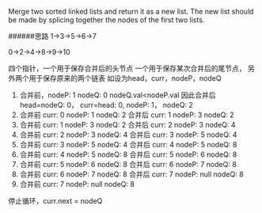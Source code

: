 Merge two sorted linked lists and return it as a new list. The new list should be made by splicing together the nodes of the first two lists.

######思路
1->3->5->6->7

0->2->4->8->9->10

四个指针，一个用于保存合并后的头节点
一个用于保存某次合并后的尾节点，
另外两个用于保存原来的两个链表
如设为head，curr，nodeP，nodeQ

1. 合并前，nodeP: 1   nodeQ: 0   nodeQ.val<nodeP.val
   因此合并后 head=nodeQ: 0， curr=head: 0, nodeP: 1， nodeQ: 2   
2. 合并前 curr: 0   nodeP: 1  nodeQ: 2
   合并后 curr: 1   nodeP: 3  nodeQ: 2
3. 合并前 curr: 1   nodeP: 3  nodeQ: 2
   合并后 curr: 2   nodeP: 3  nodeQ: 4
4. 合并前 curr: 2   nodeP: 3  nodeQ: 4
   合并后 curr: 3   nodeP: 5  nodeQ: 4
5. 合并前 curr: 3   nodeP: 5  nodeQ: 4
   合并后 curr: 4   nodeP: 5  nodeQ: 8
6. 合并前 curr: 4   nodeP: 5  nodeQ: 8
   合并后 curr: 5   nodeP: 6  nodeQ: 8
7. 合并前 curr: 5   nodeP: 6  nodeQ: 8
   合并后 curr: 6   nodeP: 7  nodeQ: 8
8. 合并前 curr: 6   nodeP: 7  nodeQ: 8
   合并后 curr: 7   nodeP: null  nodeQ: 8
9. 合并前 curr: 7   nodeP: null  nodeQ: 8

停止循环，curr.next = nodeQ

